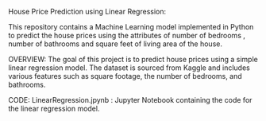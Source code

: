 House Price Prediction using Linear Regression:       
        
This repository contains a Machine Learning model implemented in Python to predict the house prices using the attributes of number of bedrooms , number of bathrooms and square feet of living area of the house.


OVERVIEW:
The goal of this project is to predict house prices using a simple linear regression model. The dataset is sourced from Kaggle and includes various features such as square footage, the number of bedrooms, and bathrooms.

CODE:
LinearRegression.jpynb : Jupyter Notebook containing the code for the linear regression model.


